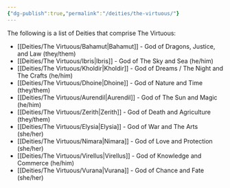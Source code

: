 ```yaml
---
{"dg-publish":true,"permalink":"/deities/the-virtuous/"}
---
```


The following is a list of Deities that comprise The Virtuous:

- [[Deities/The Virtuous/Bahamut\|Bahamut]] - God of Dragons, Justice, and Law (they/them)
- [[Deities/The Virtuous/Ibris\|Ibris]] - God of The Sky and Sea (he/him)
- [[Deities/The Virtuous/Kholdir\|Kholdir]] - God of Dreams / The Night and The Crafts (he/him)
- [[Deities/The Virtuous/Dhoine\|Dhoine]] - God of Nature and Time (they/them)
- [[Deities/The Virtuous/Aurendil\|Aurendil]] - God of The Sun and Magic (he/him)
- [[Deities/The Virtuous/Zerith\|Zerith]] - God of Death and Agriculture (they/them)
- [[Deities/The Virtuous/Elysia\|Elysia]] - God of War and The Arts (she/her)
- [[Deities/The Virtuous/Nimara\|Nimara]] - God of Love and Protection (she/her)
- [[Deities/The Virtuous/Virellus\|Virellus]] - God of Knowledge and Commerce (he/him)
- [[Deities/The Virtuous/Vurana\|Vurana]] - God of Chance and Fate (she/her)
